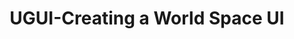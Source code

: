 ---
layout: article
title: UGUI-Creating a World Space UI
tags: ["Unity", "UGUI"]
key: CreatingAWorldSpaceUI
permalink: docs/UGUI/CreatingAWorldSpaceUI
aside:
  toc: true
sidebar:
  nav: docs-UGUI
---